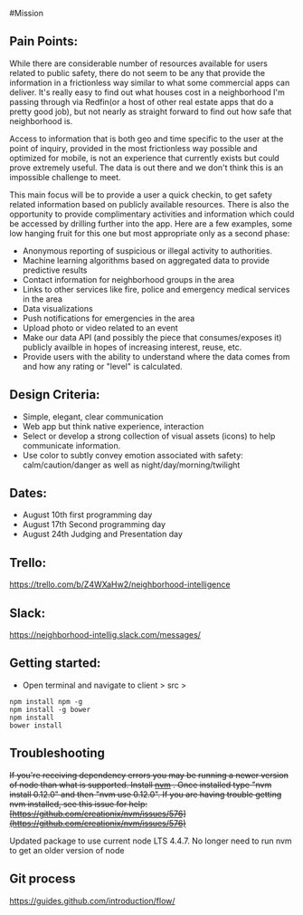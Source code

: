 #Mission

## Pain Points:
While there are considerable number of resources available for users related to public safety, there do not seem to be any that provide the information in a frictionless way similar to what some commercial apps can deliver. It's really easy to find out what houses cost in a neighborhood I'm passing through via Redfin(or a host of other real estate apps that do a pretty good job), but not nearly as straight forward to find out how safe that neighborhood is.

Access to information that is both geo and time specific to the user at the point of inquiry, provided in the most frictionless way possible and optimized for mobile, is not an experience that currently exists but could prove extremely useful. The data is out there and we don't think this is an impossible challenge to meet.

This main focus will be to provide a user a quick checkin, to get safety related information based on publicly available resources. There is also the opportunity to provide complimentary activities and information which could be accessed by drilling further into the app. Here are a few examples, some low hanging fruit for this one but most appropriate only as a second phase:

- Anonymous reporting of suspicious or illegal activity to authorities.
- Machine learning algorithms based on aggregated data to provide predictive results
- Contact information for neighborhood groups in the area
- Links to other services like fire, police and emergency medical services in the area
- Data visualizations
- Push notifications for emergencies in the area
- Upload photo or video related to an event
- Make our data API (and possibly the piece that consumes/exposes it) publicly availble in hopes of increasing interest, reuse, etc. 
- Provide users with the ability to understand where the data comes from and how any rating or "level" is calculated.

## Design Criteria:
- Simple, elegant, clear communication
- Web app but think native experience, interaction
- Select or develop a strong collection of visual assets (icons) to help communicate information. 
- Use color to subtly convey emotion associated with safety: calm/caution/danger as well as night/day/morning/twilight


## Dates:
- August 10th first programming day
- August 17th Second programming day
- August 24th Judging and Presentation day

## Trello:
https://trello.com/b/Z4WXaHw2/neighborhood-intelligence

## Slack:
https://neighborhood-intellig.slack.com/messages/


## Getting started:
- Open terminal and navigate to client > src >

```
npm install npm -g
npm install -g bower
npm install
bower install
```


## Troubleshooting

~~If you're receiving dependency errors you may be running a newer version of node than what is supported. Install [nvm](https://github.com/creationix/nvm) . Once installed type "nvm install 0.12.0" and then "nvm use 0.12.0". If you are having trouble getting nvm installed, see this issue for help: [https://github.com/creationix/nvm/issues/576](https://github.com/creationix/nvm/issues/576)~~

Updated package to use current node LTS 4.4.7. No longer need to run nvm to get an older version of node

## Git process

https://guides.github.com/introduction/flow/

